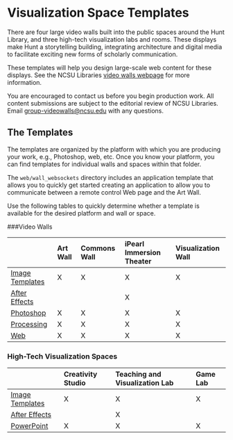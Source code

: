 # Visualization Space Templates

There are four large video walls built into the public spaces around the Hunt Library, and three high-tech visualization labs and rooms. These displays make Hunt a storytelling building, integrating architecture and digital media to facilitate exciting new forms of scholarly communication.

These templates will help you design large-scale web content for these displays. See the NCSU Libraries [video walls webpage](http://www.lib.ncsu.edu/videowalls) for more information.

You are encouraged to contact us before you begin production work. All content submissions are subject to the editorial review of NCSU Libraries. Email group-videowalls@ncsu.edu with any questions. 

## The Templates

The templates are organized by the platform with which you are producing your work, e.g., Photoshop, web, etc. Once you know your platform, you can find templates for individual walls and spaces within that folder.

The `web/wall_websockets` directory includes an application template that allows you to quickly get started creating an application to allow you to communicate between a remote control Web page and the Art Wall.

Use the following tables to quickly determine whether a template is available for the desired platform and wall or space.

###Video Walls

|  | Art Wall | Commons Wall | iPearl Immersion Theater | Visualization Wall | 
|:------------------- | :-----------------|:------------------- | :-----------------|:------------------- |
|[Image Templates](https://github.com/NCSU-Libraries/visualization_templates/tree/master/_image_templates)    |X|X|X|X|
|[After Effects](https://github.com/NCSU-Libraries/visualization_templates/tree/master/after_effects) |||X||
|[Photoshop](https://github.com/NCSU-Libraries/visualization_templates/tree/master/photoshop) |X|X|X|X|
|[Processing](https://github.com/NCSU-Libraries/visualization_templates/tree/master/processing) |X|X|X|X|
|[Web](https://github.com/NCSU-Libraries/visualization_templates/tree/master/web) |X|X|X|X|


### High-Tech Visualization Spaces

|   | Creativity Studio | Teaching and Visualization Lab | Game Lab |
|:------------------- | :-----------------|:------------------- | :-----------------|
|[Image Templates](https://github.com/NCSU-Libraries/visualization_templates/tree/master/_image_templates)    |X|X|X|
|[After Effects](https://github.com/NCSU-Libraries/visualization_templates/tree/master/after_effects) ||X||
|[PowerPoint](https://github.com/NCSU-Libraries/visualization_templates/tree/master/powerpoint) |X|X|X|
